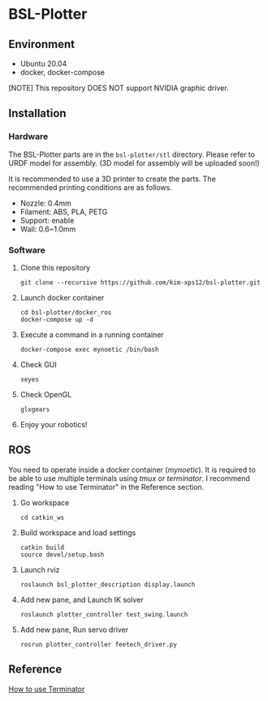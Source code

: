 # BSL-Plotter

## Environment
- Ubuntu 20.04
- docker, docker-compose

[NOTE]
This repository DOES NOT support NVIDIA graphic driver.

## Installation
### Hardware
The BSL-Plotter parts are in the `bsl-plotter/stl` directory. Please refer to URDF model for assembly.
(3D model for assembly will be uploaded soon!)

It is recommended to use a 3D printer to create the parts. The recommended printing conditions are as follows.
- Nozzle: 0.4mm
- Filament: ABS, PLA, PETG
- Support: enable
- Wall: 0.6~1.0mm

### Software
1. Clone this repository
    ```
    git clone --recursive https://github.com/kim-xps12/bsl-plotter.git
    ```

1. Launch docker container
    ```
    cd bsl-plotter/docker_ros
    docker-compose up -d
    ```

1. Execute a command in a running container
    ```
    docker-compose exec mynoetic /bin/bash
    ```

1. Check GUI
    ```
    xeyes
    ```

1. Check OpenGL
    ```
    glxgears
    ```

1. Enjoy your robotics!

## ROS 
You need to operate inside a docker container (*mynoetic*).
It is required to be able to use multiple terminals using *tmux* or *terminator*. I recommend reading "How to use Terminator" in the Reference section.

1. Go workspace
    ```
    cd catkin_ws
    ```
1. Build workspace and load settings
    ```
    catkin build
    source devel/setup.bash
    ```

1. Launch rviz
    ```
    roslaunch bsl_plotter_description display.launch
    ```
1. Add new pane, and Launch IK solver
    ```
    roslaunch plotter_controller test_swing.launch 
    ```
1. Add new pane, Run servo driver
    ```
    rosrun plotter_controller feetech_driver.py
    ```

## Reference
[How to use Terminator](terminator/how_to_use_terminator.md)
